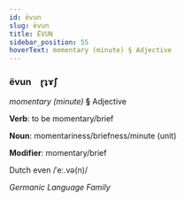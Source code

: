 ```yaml
---
id: ëvun
slug: ëvun
title: ËVUN
sidebar_position: 55
hoverText: momentary (minute) § Adjective
---
```


### ëvun&emsp;<span kind="abugida">ɽʇɤ̃ʃ</span>

*momentary (minute)* **§** Adjective

**Verb**: to be momentary/brief

**Noun**: momentariness/briefness/minute (unit)

**Modifier**: momentary/brief

Dutch even /ˈeː.və(n)/

*Germanic Language Family*